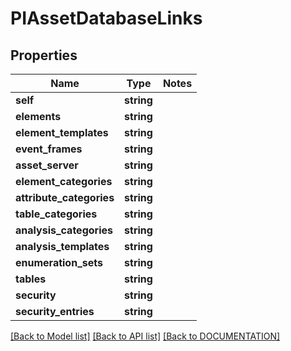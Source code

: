 # PIAssetDatabaseLinks

## Properties
Name | Type | Notes
------------ | ------------- | -------------
**self** | **string**
**elements** | **string**
**element_templates** | **string**
**event_frames** | **string**
**asset_server** | **string**
**element_categories** | **string**
**attribute_categories** | **string**
**table_categories** | **string**
**analysis_categories** | **string**
**analysis_templates** | **string**
**enumeration_sets** | **string**
**tables** | **string**
**security** | **string**
**security_entries** | **string**

[[Back to Model list]](../../DOCUMENTATION.md#documentation-for-models) [[Back to API list]](../../DOCUMENTATION.md#documentation-for-api-endpoints) [[Back to DOCUMENTATION]](../../DOCUMENTATION.md)
